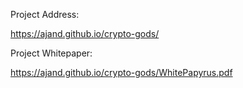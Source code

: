 Project Address:

https://ajand.github.io/crypto-gods/

Project Whitepaper:

https://ajand.github.io/crypto-gods/WhitePapyrus.pdf